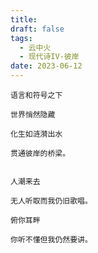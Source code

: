 ```yaml
---
title: 
draft: false
tags:
  - 云中火
  - 现代诗IV-彼岸
date: 2023-06-12
---
```

	语言和符号之下
	
	世界悄然隐藏
	
	化生如涟漪出水
	
	贯通彼岸的桥梁。
	
	
	人潮来去
	
	无人听取而我仍旧歌唱。
	
	俯你耳畔
	
	你听不懂但我仍然要讲。